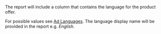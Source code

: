 The report will include a column that contains the language for the product offer.

For possible values see [Ad Languages](https://msdn.microsoft.com/en-us/library/bing-ads-ad-languages.aspx). The language display name will be provided in the report e.g. *English*.